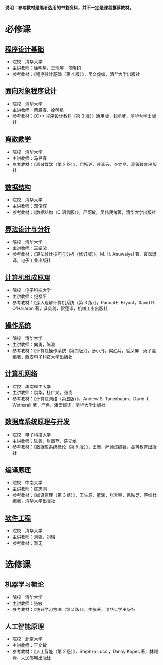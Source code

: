 **说明：参考教材是笔者选用的书籍资料，并不一定是课程推荐教材。**

# 必修课

## [程序设计基础](./Fundamentals_of_Programming/index.md)

- 院校：清华大学
- 主讲教师：徐明星，王瑀屏，邬晓钧
- 参考教材：《程序设计基础（第 4​ 版）》，吴文虎编，清华大学出版社

## [面向对象程序设计](./Object_Oriented_Programming/index.md)

- 院校：清华大学
- 主讲教师：黄震春，徐明星
- 参考教材：《C++ 程序设计教程（第 3 版）》通用版，钱能著，清华大学出版社

## [离散数学](./Discrete_Mathematics/index.md)

- 院校：清华大学
- 主讲教师：马昱春
- 参考教材：《离散数学（第 2 版）》，屈婉玲，耿素云，张立昂，高等教育出版社

## [数据结构](./Data_Structure/index.md)

- 院校：清华大学
- 主讲教师：邓俊辉
- 参考教材：《数据结构（C 语言版）》，严蔚敏，吴伟民编著，清华大学出版社

## [算法设计与分析](./Algorithm_Design_and_Analysis/index.md)

- 院校：清华大学
- 主讲教师：王振波
- 参考教材：《算法设计技巧与分析（修订版）》，M. H. Alsuwaiyel 著，曹霑懋译，电子工业出版社

## [计算机组成原理](./Principles_of_Computer_Organization/index.md)

- 院校：电子科技大学
- 主讲教师：纪禄平
- 参考教材：《深入理解计算机系统（第 3 版）》，Randal E. Bryant，David R. O'Hallaron 著，龚奕利，贺莲译，机械工业出版社

## [操作系统](./Operating_System/index.md)

- 院校：清华大学
- 主讲教师：向勇，陈渝
- 参考教材：《计算机操作系统（第四版）》，汤小丹，梁红兵，哲凤屏，汤子瀛编著，西安电子科技大学出版社

## [计算机网络](./Computer_Networks/index.md)

- 院校：华南理工大学
- 主讲教师：袁华，杜广龙，张凌
- 参考教材：《计算机网络（第五版）》，Andrew S. Tanenbaum，David J. Wetherall 著，严伟，潘爱民译，清华大学出版社

## [数据库系统原理与开发](./Principles_and_Development_of_Database_Systems/index.md)

- 院校：电子科技大学
- 主讲教师：陆鑫，张凤荔，陈安龙
- 参考教材：《数据库系统概论（第 5 版）》，王珊，萨师煊编著，高等教育出版社

## [编译原理](./Compiler_Principle/index.md)

- 院校：中南大学
- 主讲教师：陈志刚
- 参考教材：《编译原理（第 3 版）》，王生原，董渊，张素琴，吕映芝，蒋维杜编著，清华大学出版社

## [软件工程](./Software_Engineering/index.md)

- 院校：清华大学
- 主讲教师：刘强，刘璘
- 参考教材：暂无

# 选修课

## 机器学习概论

- 院校：清华大学
- 主讲教师：张敏
- 参考教材：《统计学习方法（第 2 版）》，李航著，清华大学出版社

## 人工智能原理

- 院校：北京大学
- 主讲教师：王文敏
- 参考教材：《人工智能（第 2 版）》，Stephen Lucci，Danny Kopec 著，林赐译，人民邮电出版社
